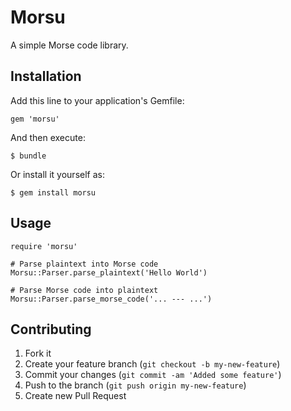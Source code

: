# Morsu

A simple Morse code library.

## Installation

Add this line to your application's Gemfile:

    gem 'morsu'

And then execute:

    $ bundle

Or install it yourself as:

    $ gem install morsu

## Usage

    require 'morsu'
    
    # Parse plaintext into Morse code
    Morsu::Parser.parse_plaintext('Hello World')

    # Parse Morse code into plaintext
    Morsu::Parser.parse_morse_code('... --- ...')

## Contributing

1. Fork it
2. Create your feature branch (`git checkout -b my-new-feature`)
3. Commit your changes (`git commit -am 'Added some feature'`)
4. Push to the branch (`git push origin my-new-feature`)
5. Create new Pull Request
